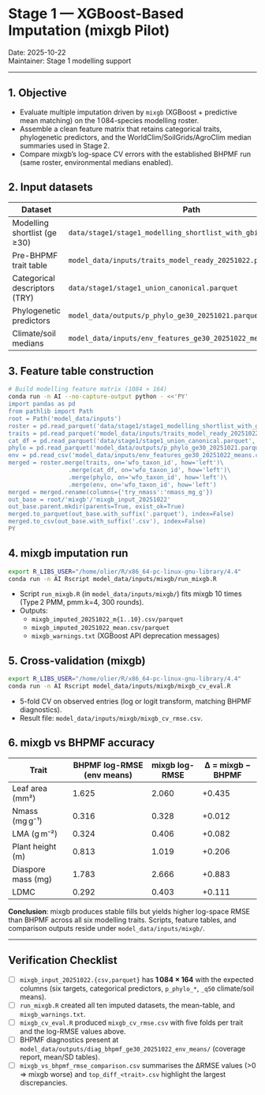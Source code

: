 # Stage 1 — XGBoost-Based Imputation (mixgb Pilot)

Date: 2025-10-22  
Maintainer: Stage 1 modelling support

---

## 1. Objective
- Evaluate multiple imputation driven by `mixgb` (XGBoost + predictive mean matching) on the 1 084-species modelling roster.
- Assemble a clean feature matrix that retains categorical traits, phylogenetic predictors, and the WorldClim/SoilGrids/AgroClim median summaries used in Stage 2.
- Compare mixgb’s log-space CV errors with the established BHPMF run (same roster, environmental medians enabled).

## 2. Input datasets
| Dataset | Path | Notes |
| --- | --- | --- |
| Modelling shortlist (ge ≥30) | `data/stage1/stage1_modelling_shortlist_with_gbif_ge30.parquet` | Defines the 1 084 species |
| Pre-BHPMF trait table | `model_data/inputs/traits_model_ready_20251022.parquet` | Numeric traits before gap filling |
| Categorical descriptors (TRY) | `data/stage1/stage1_union_canonical.parquet` | `try_woodiness`, `try_growth_form`, etc. |
| Phylogenetic predictors | `model_data/outputs/p_phylo_ge30_20251021.parquet` | `p_phylo_T/M/L/N/R` |
| Climate/soil medians | `model_data/inputs/env_features_ge30_20251022_means.csv` | Only `_q50` features kept |

## 3. Feature table construction
```bash
# Build modelling feature matrix (1084 × 164)
conda run -n AI --no-capture-output python - <<'PY'
import pandas as pd
from pathlib import Path
root = Path('model_data/inputs')
roster = pd.read_parquet('data/stage1/stage1_modelling_shortlist_with_gbif_ge30.parquet', columns=['wfo_taxon_id']).astype({'wfo_taxon_id': str})
traits = pd.read_parquet('model_data/inputs/traits_model_ready_20251022.parquet')[['wfo_taxon_id','wfo_scientific_name','leaf_area_mm2','try_nmass','ldmc_frac','lma_g_m2','plant_height_m','seed_mass_mg','leaf_area_source','nmass_source','ldmc_source','lma_source','height_source','seed_mass_source']]
cat_df = pd.read_parquet('data/stage1/stage1_union_canonical.parquet', columns=['wfo_id','try_woodiness','try_growth_form','try_habitat_adaptation','try_succulence','try_parasitism','try_carnivory','try_leaf_type']).rename(columns={'wfo_id':'wfo_taxon_id'}).drop_duplicates('wfo_taxon_id')
phylo = pd.read_parquet('model_data/outputs/p_phylo_ge30_20251021.parquet')
env = pd.read_csv('model_data/inputs/env_features_ge30_20251022_means.csv').drop(columns=[c for c in ['species','wfo_accepted_name'] if c in env.columns])
merged = roster.merge(traits, on='wfo_taxon_id', how='left')\
                 .merge(cat_df, on='wfo_taxon_id', how='left')\
                 .merge(phylo, on='wfo_taxon_id', how='left')\
                 .merge(env, on='wfo_taxon_id', how='left')
merged = merged.rename(columns={'try_nmass':'nmass_mg_g'})
out_base = root/'mixgb'/'mixgb_input_20251022'
out_base.parent.mkdir(parents=True, exist_ok=True)
merged.to_parquet(out_base.with_suffix('.parquet'), index=False)
merged.to_csv(out_base.with_suffix('.csv'), index=False)
PY
```

## 4. mixgb imputation run
```bash
export R_LIBS_USER="/home/olier/R/x86_64-pc-linux-gnu-library/4.4"
conda run -n AI Rscript model_data/inputs/mixgb/run_mixgb.R
```
- Script `run_mixgb.R` (in `model_data/inputs/mixgb/`) fits mixgb 10 times (Type 2 PMM, pmm.k=4, 300 rounds).
- Outputs:
  - `mixgb_imputed_20251022_m{1..10}.csv/parquet`
  - `mixgb_imputed_20251022_mean.csv/parquet`
  - `mixgb_warnings.txt` (XGBoost API deprecation messages)

## 5. Cross-validation (mixgb)
```bash
export R_LIBS_USER="/home/olier/R/x86_64-pc-linux-gnu-library/4.4"
conda run -n AI Rscript model_data/inputs/mixgb/mixgb_cv_eval.R
```
- 5-fold CV on observed entries (log or logit transform, matching BHPMF diagnostics).
- Result file: `model_data/inputs/mixgb/mixgb_cv_rmse.csv`.

## 6. mixgb vs BHPMF accuracy
| Trait | BHPMF log-RMSE (env means) | mixgb log-RMSE | Δ = mixgb − BHPMF |
| --- | --- | --- | --- |
| Leaf area (mm²) | 1.625 | 2.060 | +0.435 |
| Nmass (mg g⁻¹) | 0.316 | 0.328 | +0.012 |
| LMA (g m⁻²) | 0.324 | 0.406 | +0.082 |
| Plant height (m) | 0.813 | 1.019 | +0.206 |
| Diaspore mass (mg) | 1.783 | 2.666 | +0.883 |
| LDMC | 0.292 | 0.403 | +0.111 |

**Conclusion**: mixgb produces stable fills but yields higher log-space RMSE than BHPMF across all six modelling traits. Scripts, feature tables, and comparison outputs reside under `model_data/inputs/mixgb/`.

---

## Verification Checklist
- [ ] `mixgb_input_20251022.{csv,parquet}` has **1 084 × 164** with the expected columns (six targets, categorical predictors, `p_phylo_*`, `_q50` climate/soil means).
- [ ] `run_mixgb.R` created all ten imputed datasets, the mean-table, and `mixgb_warnings.txt`.
- [ ] `mixgb_cv_eval.R` produced `mixgb_cv_rmse.csv` with five folds per trait and the log-RMSE values above.
- [ ] BHPMF diagnostics present at `model_data/outputs/diag_bhpmf_ge30_20251022_env_means/` (coverage report, mean/SD tables).
- [ ] `mixgb_vs_bhpmf_rmse_comparison.csv` summarises the ΔRMSE values (>0 ⇒ mixgb worse) and `top_diff_<trait>.csv` highlight the largest discrepancies.
